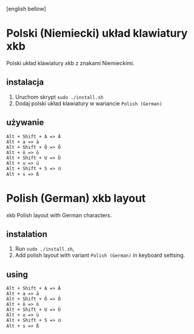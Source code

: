 [english bellow]
# Polski (Niemiecki) układ klawiatury xkb

Polski układ klawiatury xkb z znakami Niemieckimi.

## instalacja
1. Uruchom skrypt ```sudo ./install.sh```
2. Dodaj polski układ klawiatury w wariancie ```Polish (German)```

## używanie
```
Alt + Shift + A => Ä
Alt + a => ä
Alt + Shift + Ö => Ö
Alt + ö => ö
Alt + Shift + U => Ü
Alt + u => ü
Alt + Shift + S => ẞ
Alt + s => ß
```

# Polish (German) xkb layout
xkb Polish layout with German characters.

## instalation
1. Run ```sudo ./install.sh```,
2. Add polish layout with variant ```Polish (German)``` in keyboard settsing.

## using
```
Alt + Shift + A => Ä
Alt + a => ä
Alt + Shift + Ö => Ö
Alt + ö => ö
Alt + Shift + U => Ü
Alt + u => ü
Alt + Shift + S => ẞ
Alt + s => ß
```